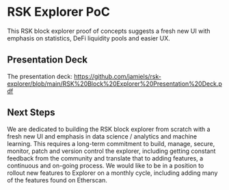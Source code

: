 # RSK Explorer PoC

This RSK block explorer proof of concepts suggests a fresh new UI with emphasis on statistics, DeFi liquidity pools and easier UX.

## Presentation Deck

The presentation deck: https://github.com/jamiels/rsk-explorer/blob/main/RSK%20Block%20Explorer%20Presentation%20Deck.pdf

## Next Steps

We are dedicated to building the RSK block explorer from scratch with a fresh new UI and emphasis in data science / analytics and machine learning. This requires a long-term commitment to build, manage, secure, monitor, patch and version control the explorer, including getting constant feedback from the community and translate that to adding features, a continuous and on-going process. We would like to be in a position to rollout new features to Explorer on a monthly cycle, including adding many of the features found on Etherscan.


